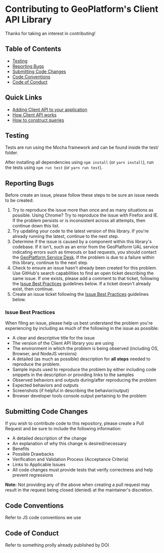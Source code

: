 
# Contributing to GeoPlatform's Client API Library

Thanks for taking an interest in contributing!


## Table of Contents
- [Testing](#testing)
- [Reporting Bugs](#reporting-bugs)
- [Submitting Code Changes](#submitting-code-changes)
- [Code Conventions](#code-conventions)
- [Code of Conduct](#code-of-conduct)


## Quick Links
- [Adding Client API to your application](README.md)
- [How Client API works](api.md)
- [How to construct queries](query.md)

## Testing
Tests are run using the Mocha framework and can be found inside the test/ folder.

After installing all dependencies using `npm install` (or `yarn install`), run the
tests using `npm run test` (or `yarn run test`).


## Reporting Bugs
Before create an issue, please follow these steps to be sure an issue needs to be created:

1. Try to reproduce the issue more than once and as many situations as possible.
Using Chrome? Try to reproduce the issue with Firefox and IE.  If the problem persists or
is inconsistent across all attempts, then continue down this list.
2. Try updating your code to the latest version of this library. If you're already running
the latest, continue to the next step.
3. Determine if the issue is caused by a component within this library's codebase. If it
isn't, such as an error from the GeoPlatform UAL service indicating errors such as timeouts
or bad requests, you should contact the [GeoPlatform Service Desk](mailto:servicedesk@geoplatform.gov).
If the problem is due to a failure within this library, continue to the next step.
4. Check to ensure an issue hasn't already been created for this problem. Use GitHub's search
capabilities to find an open ticket describing the same issue. If one exists, please add a
comment to that ticket, following the [Issue Best Practices](issue-best-practices) guidelines below.
If a ticket doesn't already exist, then continue.
5. Create an issue ticket following the [Issue Best Practices](issue-best-practices) guidelines below.

### Issue Best Practices
When filing an issue, please help us best understand the problem you're experiencing by
including as much of the following in the issue as possible:

- A clear and descriptive title for the issue
- The version of the Client API library you are using
- The environment in which the problem is being observed (including OS, Browser, and NodeJS versions)
- A detailed (as much as possible) description for __all steps__ needed to reproduce the problem.
- Sample inputs used to reproduce the problem by either including code snippets in the description or
providing links to the samples
- Observed behaviors and outputs during/after reproducing the problem
- Expected behaviors and outputs
- Screenshots (if helpful in describing the behavior/output)
- Browser developer tools console output pertaining to the problem


## Submitting Code Changes
If you wish to contribute code to this repository, please create a Pull Request and
be sure to include the following information:

- A detailed description of the change
- An explanation of why this change is desired/necessary
- Benefits
- Possible Drawbacks
- Verification and Validation Process (Acceptance Criteria)
- Links to Applicable Issues
- All code changes must provide tests that verify correctness and help prevent regressions

__Note:__ Not providing any of the above when creating a pull request may result in the request 
being closed (denied) at the maintainer's discretion.


## Code Conventions
Refer to JS code conventions we use

## Code of Conduct
Refer to something prolly already published by DOI
